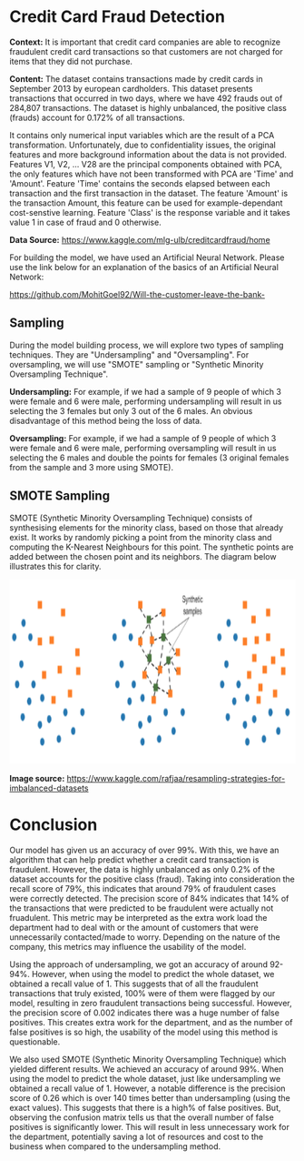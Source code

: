 # Credit Card Fraud Detection

**Context:** It is important that credit card companies are able to recognize fraudulent credit card transactions so that customers are not charged for items that they did not purchase.

**Content:** The dataset contains transactions made by credit cards in September 2013 by european cardholders. This dataset presents transactions that occurred in two days, where we have 492 frauds out of 284,807 transactions. The dataset is highly unbalanced, the positive class (frauds) account for 0.172% of all transactions.

It contains only numerical input variables which are the result of a PCA transformation. Unfortunately, due to confidentiality issues, the original features and more background information about the data is not provided. Features V1, V2, … V28 are the principal components obtained with PCA, the only features which have not been transformed with PCA are 'Time' and 'Amount'. Feature 'Time' contains the seconds elapsed between each transaction and the first transaction in the dataset. The feature 'Amount' is the transaction Amount, this feature can be used for example-dependant cost-senstive learning. Feature 'Class' is the response variable and it takes value 1 in case of fraud and 0 otherwise.

**Data Source:** https://www.kaggle.com/mlg-ulb/creditcardfraud/home

For building the model, we have used an Artificial Neural Network. Please use the link below for an explanation of the basics of an Artificial Neural Network:

https://github.com/MohitGoel92/Will-the-customer-leave-the-bank-

## Sampling

During the model building process, we will explore two types of sampling techniques. They are "Undersampling" and "Oversampling". For oversampling, we will use "SMOTE" sampling or "Synthetic Minority Oversampling Technique".

**Undersampling:** For example, if we had a sample of 9 people of which 3 were female and 6 were male, performing undersampling will result in us selecting the 3 females but only 3 out of the 6 males. An obvious disadvantage of this method being the loss of data.

**Oversampling:** For example, if we had a sample of 9 people of which 3 were female and 6 were male, performing oversampling will result in us selecting the 6 males and double the points for females (3 original females from the sample and 3 more using SMOTE).

## SMOTE Sampling

SMOTE (Synthetic Minority Oversampling Technique) consists of synthesising elements for the minority class, based on those that already exist. It works by randomly picking a point from the minority class and computing the K-Nearest Neighbours for this point. The synthetic points are added between the chosen point and its neighbors. The diagram below illustrates this for clarity.

<img src = 'Screen1.png' width='1050' height = '325'>

**Image source:** https://www.kaggle.com/rafjaa/resampling-strategies-for-imbalanced-datasets

# Conclusion

Our model has given us an accuracy of over 99%. With this, we have an algorithm that can help predict whether a credit card transaction is fraudulent. However, the data is highly unbalanced as only 0.2% of the dataset accounts for the positive class (fraud). Taking into consideration the recall score of 79%, this indicates that around 79% of fraudulent cases were correctly detected. The precision score of 84% indicates that 14% of the transactions that were predicted to be fraudulent were actually not fruadulent. This metric may be interpreted as the extra work load the department had to deal with or the amount of customers that were unnecessarily contacted/made to worry. Depending on the nature of the company, this metrics may influence the usability of the model. 

Using the approach of undersampling, we got an accuracy of around 92-94%. However, when using the model to predict the whole dataset, we obtained a recall value of 1. This suggests that of all the fraudulent transactions that truly existed, 100% were of them were flagged by our model, resulting in zero fraudulent transactions being successful. However, the precision score of 0.002 indicates there was a huge number of false positives. This creates extra work for the department, and as the number of false positives is so high, the usability of the model using this method is questionable. 

We also used SMOTE (Synthetic Minority Oversampling Technique) which yielded different results. We achieved an accuracy of around 99%. When using the model to predict the whole dataset, just like undersampling we obtained a recall value of 1. However, a notable difference is the precision score of 0.26 which is over 140 times better than undersampling (using the exact values). This suggests that there is a high% of false positives. But, observing the confusion matrix tells us that the overall number of false positives is significantly lower. This will result in less unnecessary work for the department, potentially saving a lot of resources and cost to the business when compared to the undersampling method.
